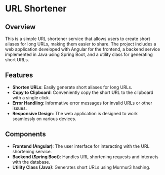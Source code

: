 # URL Shortener

## Overview

This is a simple URL shortener service that allows users to create short aliases for long URLs, making them easier to share. The project includes a web application developed with Angular for the frontend, a backend service implemented in Java using Spring Boot, and a utility class for generating short URLs.

## Features

- **Shorten URLs**: Easily generate short aliases for long URLs.
- **Copy to Clipboard**: Conveniently copy the short URL to the clipboard with a single click.
- **Error Handling**: Informative error messages for invalid URLs or other issues.
- **Responsive Design**: The web application is designed to work seamlessly on various devices.

## Components

- **Frontend (Angular)**: The user interface for interacting with the URL shortening service.
- **Backend (Spring Boot)**: Handles URL shortening requests and interacts with the database.
- **Utility Class (Java)**: Generates short URLs using Murmur3 hashing.
